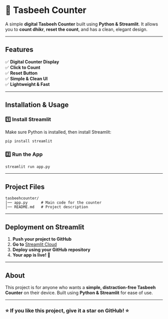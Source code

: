 
# **📿 Tasbeeh Counter**  
A simple **digital Tasbeeh Counter** built using **Python & Streamlit**. It allows you to **count dhikr**, **reset the count**, and has a clean, elegant design.

---

## **Features**
✅ **Digital Counter Display**  
✅ **Click to Count**  
✅ **Reset Button**  
✅ **Simple & Clean UI**  
✅ **Lightweight & Fast**  

---

## **Installation & Usage**
### **1️⃣ Install Streamlit**
Make sure Python is installed, then install Streamlit:
```bash
pip install streamlit
```

### **2️⃣ Run the App**
```bash
streamlit run app.py
```

---

## **Project Files**
```
tasbeehcounter/
│── app.py      # Main code for the counter
│── README.md   # Project description
```

---

## **Deployment on Streamlit**
1. **Push your project to GitHub**  
2. **Go to** [Streamlit Cloud](https://share.streamlit.io/)  
3. **Deploy using your GitHub repository**  
4. **Your app is live! 🎉**  

---

## **About**
This project is for anyone who wants a **simple, distraction-free Tasbeeh Counter** on their device. Built using **Python & Streamlit** for ease of use.  

---

### **⭐ If you like this project, give it a star on GitHub! ⭐**  

